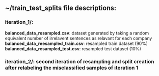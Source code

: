 ## ~/train_test_splits file descriptions:

### iteration_1/: 

**balanced_data_resampled.csv**: dataset generated by taking a random equivalent number of irrelavent sentences as relavant for each company <br />
**balanced_data_reesampled_train.csv**: resampled train dataset (90%) <br />
**balanced_data_resampled_test.csv**: resampled test dataset (10%)<br />


### iteration_2/: second iteration of resampling and split creation after relabeling the misclassified samples of iteration 1
 



